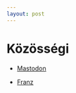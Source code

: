 ```yaml
---
layout: post
---
```


# Közösségi

- [Mastodon](https://github.com/tootsuite/mastodon)

- [Franz](https://github.com/meetfranz/franz)
